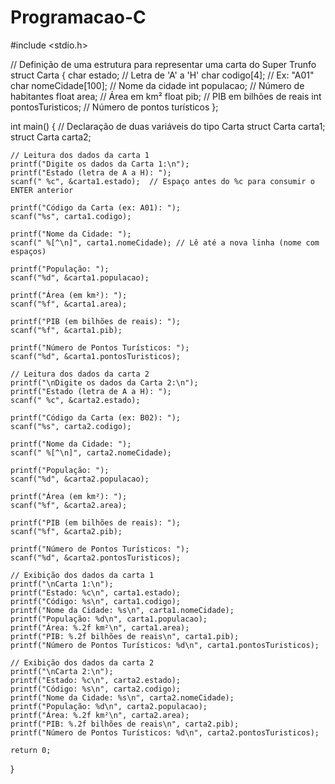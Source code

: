 # Programacao-C

#include <stdio.h>

// Definição de uma estrutura para representar uma carta do Super Trunfo
struct Carta {
    char estado;               // Letra de 'A' a 'H'
    char codigo[4];            // Ex: "A01"
    char nomeCidade[100];      // Nome da cidade
    int populacao;             // Número de habitantes
    float area;                // Área em km²
    float pib;                 // PIB em bilhões de reais
    int pontosTuristicos;      // Número de pontos turísticos
};

int main() {
    // Declaração de duas variáveis do tipo Carta
    struct Carta carta1;
    struct Carta carta2;

    // Leitura dos dados da carta 1
    printf("Digite os dados da Carta 1:\n");
    printf("Estado (letra de A a H): ");
    scanf(" %c", &carta1.estado);  // Espaço antes do %c para consumir o ENTER anterior

    printf("Código da Carta (ex: A01): ");
    scanf("%s", carta1.codigo);

    printf("Nome da Cidade: ");
    scanf(" %[^\n]", carta1.nomeCidade); // Lê até a nova linha (nome com espaços)

    printf("População: ");
    scanf("%d", &carta1.populacao);

    printf("Área (em km²): ");
    scanf("%f", &carta1.area);

    printf("PIB (em bilhões de reais): ");
    scanf("%f", &carta1.pib);

    printf("Número de Pontos Turísticos: ");
    scanf("%d", &carta1.pontosTuristicos);

    // Leitura dos dados da carta 2
    printf("\nDigite os dados da Carta 2:\n");
    printf("Estado (letra de A a H): ");
    scanf(" %c", &carta2.estado);

    printf("Código da Carta (ex: B02): ");
    scanf("%s", carta2.codigo);

    printf("Nome da Cidade: ");
    scanf(" %[^\n]", carta2.nomeCidade);

    printf("População: ");
    scanf("%d", &carta2.populacao);

    printf("Área (em km²): ");
    scanf("%f", &carta2.area);

    printf("PIB (em bilhões de reais): ");
    scanf("%f", &carta2.pib);

    printf("Número de Pontos Turísticos: ");
    scanf("%d", &carta2.pontosTuristicos);

    // Exibição dos dados da carta 1
    printf("\nCarta 1:\n");
    printf("Estado: %c\n", carta1.estado);
    printf("Código: %s\n", carta1.codigo);
    printf("Nome da Cidade: %s\n", carta1.nomeCidade);
    printf("População: %d\n", carta1.populacao);
    printf("Área: %.2f km²\n", carta1.area);
    printf("PIB: %.2f bilhões de reais\n", carta1.pib);
    printf("Número de Pontos Turísticos: %d\n", carta1.pontosTuristicos);

    // Exibição dos dados da carta 2
    printf("\nCarta 2:\n");
    printf("Estado: %c\n", carta2.estado);
    printf("Código: %s\n", carta2.codigo);
    printf("Nome da Cidade: %s\n", carta2.nomeCidade);
    printf("População: %d\n", carta2.populacao);
    printf("Área: %.2f km²\n", carta2.area);
    printf("PIB: %.2f bilhões de reais\n", carta2.pib);
    printf("Número de Pontos Turísticos: %d\n", carta2.pontosTuristicos);

    return 0;
}
